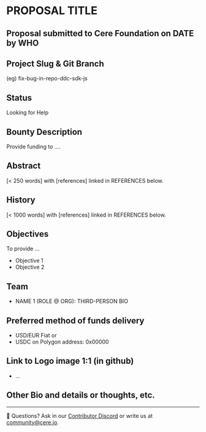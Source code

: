 # PROPOSAL TITLE
## Proposal submitted to Cere Foundation on DATE by WHO

## Project Slug & Git Branch
(eg) fix-bug-in-repo-ddc-sdk-js

## Status
Looking for Help

## Bounty Description
Provide funding to ….

## Abstract
[< 250 words] with [references] linked in REFERENCES below.

## History
[< 1000 words] with [references] linked in REFERENCES below.

## Objectives
To provide ... 
- Objective 1
- Objective 2

## Team
- NAME 1 (ROLE @ ORG): THIRD-PERSON BIO

## Preferred method of funds delivery
- USD/EUR Fiat or
- USDC on Polygon address: 0x00000

## Link to Logo image 1:1 (in github)
- ...

## Other Bio and details or thoughts, etc.

---
🛟 Questions? Ask in our [Contributor Discord](https://cere.network/discord) or write us at [community@cere.io](mailto:community@cere.io).

